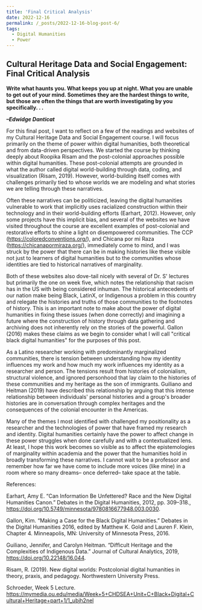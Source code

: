 ```yaml
---
title: 'Final Critical Analysis'
date: 2022-12-16
permalink: /_posts/2022-12-16-blog-post-6/
tags:
  - Digital Humanities
  - Power
---
```

Cultural Heritage Data and Social Engagement: Final Critical Analysis
------


**Write what haunts you. What keeps you up at night. What you are unable to get out of your mind. Sometimes they are the hardest things to write, but those are often the things that are worth investigating by you specifically. . .**

_**–Edwidge Danticat**_

For this final post, I want to reflect on a few of the readings and websites of my Cultural Heritage Data and Social Engagement course. I will focus primarily on the theme of power within digital humanities, both theoretical and from data-driven perspectives. We started the course by thinking deeply about Roopika Risam and the post-colonial approaches possible within digital humanities. These post-colonial attempts are grounded in what the author called digital world-building through data, coding, and visualization (Risam, 2019). However, world-building itself comes with challenges primarily tied to whose worlds we are modeling and what stories we are telling through these narratives. 

Often these narratives can be politicized, leaving the digital humanities vulnerable to work that implicitly uses racialized construction within their technology and in their world-building efforts (Earhart, 2012). However, only some projects have this implicit bias, and several of the websites we have visited throughout the course are excellent examples of post-colonial and restorative efforts to shine a light on disempowered communities. The CCP (https://coloredconventions.org/), and Chicana por mi Raza (https://chicanapormiraza.org/), immediately come to mind, and I was struck by the power that there can be in making histories like these visible not just to learners of digital humanities but to the communities whose identities are tied to historical narratives of marginality. 

Both of these websites also dove-tail nicely with several of Dr. S' lectures but primarily the one on week five, which notes the relationship that racism has in the US with being considered inhuman. The historical antecedents of our nation make being Black, LatinX, or Indigenous a problem in this country and relegate the histories and truths of those communities to the footnotes of history. This is an important note to make about the power of digital humanities in fixing these issues (when done correctly) and imagining a future where the construction of history through data gathering and archiving does not inherently rely on the stories of the powerful. Gallon (2016) makes these claims as we begin to consider what I will call "critical black digital humanities" for the purposes of this post.

As a Latino researcher working with predominantly marginalized communities, there is tension between understanding how my identity influences my work and how much my work influences my identity as a researcher and person. The tensions result from histories of colonialism, structural violence, and ignored personhood that lay claim to the histories of these communities and my heritage as the son of immigrants. Guiliano and Heitman (2019) have described this relationship by arguing that this intense relationship between individuals' personal histories and a group's broader histories are in conversation through complex heritages and the consequences of the colonial encounter in the Americas. 

Many of the themes I most identified with challenged my positionality as a researcher and the technologies of power that have framed my research and identity. Digital humanities certainly have the power to affect change in these power struggles when done carefully and with a contextualized lens. At least, I hope this work becomes so visible as to affect the epistemologies of marginality within academia and the power that the humanities hold in broadly transforming these narratives. I cannot wait to be a professor and remember how far we have come to include more voices (like mine) in a room where so many dreams– once deferred– take space at the table. 

References:

Earhart, Amy E. “Can Information Be Unfettered? Race and the New Digital Humanities Canon.” Debates in the Digital Humanities, 2012, pp. 309–318., https://doi.org/10.5749/minnesota/9780816677948.003.0030.

Gallon, Kim. “Making a Case for the Black Digital Humanities.” Debates in the Digital Humanities 2016, edited by Matthew K. Gold and Lauren F. Klein, Chapter 4. Minneapolis, MN: University of Minnesota Press, 2016.

Guiliano, Jennifer, and Carolyn Heitman. “Difficult Heritage and the Complexities of Indigenous Data.” Journal of Cultural Analytics, 2019, https://doi.org/10.22148/16.044.

Risam, R. (2019). New digital worlds: Postcolonial digital humanities in theory, praxis, and pedagogy. Northwestern University Press.

Schroeder, Week 5 Lecture. https://mymedia.ou.edu/media/Week+5+CHDSEA+Unit+C+Black+Digital+Cultural+Heritage+part+1/1_ubjh2nel
